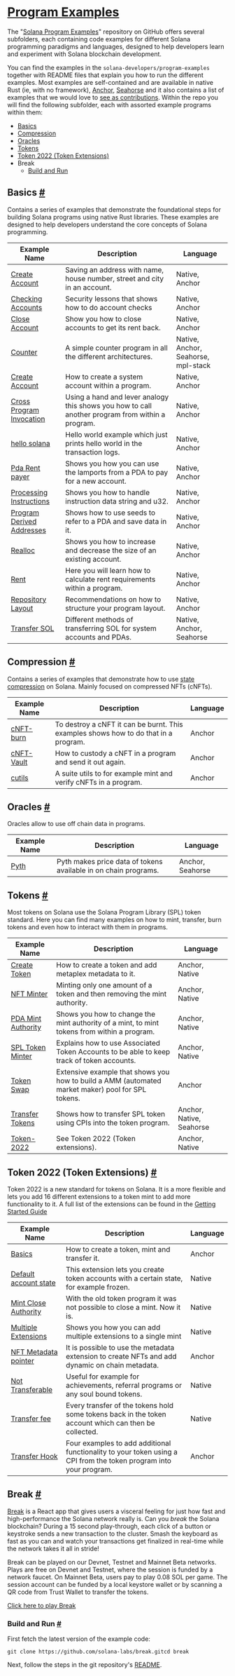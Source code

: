 # [Program Examples](https://solana.com/docs/programs/examples)

The "[Solana Program Examples](https://github.com/solana-developers/program-examples)" repository on GitHub offers several subfolders, each containing code examples for different Solana programming paradigms and languages, designed to help developers learn and experiment with Solana blockchain development.

You can find the examples in the `solana-developers/program-examples` together with README files that explain you how to run the different examples. Most examples are self-contained and are available in native Rust (ie, with no framework), [Anchor](https://www.anchor-lang.com/docs/installation), [Seahorse](https://seahorse-lang.org/) and it also contains a list of examples that we would love to [see as contributions](https://github.com/solana-developers/program-examples?tab=readme-ov-file#examples-wed-love-to-see).
Within the repo you will find the following subfolder, each with assorted example programs within them:

- [Basics](https://solana.com/docs/programs/examples#basics)
- [Compression](https://solana.com/docs/programs/examples#compression)
- [Oracles](https://solana.com/docs/programs/examples#oracles)
- [Tokens](https://solana.com/docs/programs/examples#tokens)
- [Token 2022 (Token Extensions)](https://solana.com/docs/programs/examples#token-2022-token-extensions)
- Break
  - [Build and Run](https://solana.com/docs/programs/examples#build-and-run)

## Basics [#](https://solana.com/docs/programs/examples#basics)

Contains a series of examples that demonstrate the foundational steps for building Solana programs using native Rust libraries. These examples are designed to help developers understand the core concepts of Solana programming.

| Example Name                                                 | Description                                                  | Language                            |
| ------------------------------------------------------------ | ------------------------------------------------------------ | ----------------------------------- |
| [Create Account](https://github.com/solana-developers/program-examples/tree/main/basics/account-data) | Saving an address with name, house number, street and city in an account. | Native, Anchor                      |
| [Checking Accounts](https://github.com/solana-developers/program-examples/tree/main/basics/checking-accounts) | Security lessons that shows how to do account checks         | Native, Anchor                      |
| [Close Account](https://github.com/solana-developers/program-examples/tree/main/basics/close-account) | Show you how to close accounts to get its rent back.         | Native, Anchor                      |
| [Counter](https://github.com/solana-developers/program-examples/tree/main/basics/counter) | A simple counter program in all the different architectures. | Native, Anchor, Seahorse, mpl-stack |
| [Create Account](https://github.com/solana-developers/program-examples/tree/main/basics/create-account) | How to create a system account within a program.             | Native, Anchor                      |
| [Cross Program Invocation](https://github.com/solana-developers/program-examples/tree/main/basics/cross-program-invocation) | Using a hand and lever analogy this shows you how to call another program from within a program. | Native, Anchor                      |
| [hello solana](https://github.com/solana-developers/program-examples/tree/main/basics/hello-solana) | Hello world example which just prints hello world in the transaction logs. | Native, Anchor                      |
| [Pda Rent payer](https://github.com/solana-developers/program-examples/tree/main/basics/pda-rent-payer) | Shows you how you can use the lamports from a PDA to pay for a new account. | Native, Anchor                      |
| [Processing Instructions](https://github.com/solana-developers/program-examples/tree/main/basics/processing-instructions) | Shows you how to handle instruction data string and u32.     | Native, Anchor                      |
| [Program Derived Addresses](https://github.com/solana-developers/program-examples/tree/main/basics/program-derived-addresses) | Shows how to use seeds to refer to a PDA and save data in it. | Native, Anchor                      |
| [Realloc](https://github.com/solana-developers/program-examples/tree/main/basics/realloc) | Shows you how to increase and decrease the size of an existing account. | Native, Anchor                      |
| [Rent](https://github.com/solana-developers/program-examples/tree/main/basics/rent) | Here you will learn how to calculate rent requirements within a program. | Native, Anchor                      |
| [Repository Layout](https://github.com/solana-developers/program-examples/tree/main/basics/repository-layout) | Recommendations on how to structure your program layout.     | Native, Anchor                      |
| [Transfer SOL](https://github.com/solana-developers/program-examples/tree/main/basics/transfer-sol) | Different methods of transferring SOL for system accounts and PDAs. | Native, Anchor, Seahorse            |

## Compression [#](https://solana.com/docs/programs/examples#compression)

Contains a series of examples that demonstrate how to use [state compression](https://solana.com/docs/advanced/state-compression) on Solana. Mainly focused on compressed NFTs (cNFTs).

| Example Name                                                 | Description                                                  | Language |
| ------------------------------------------------------------ | ------------------------------------------------------------ | -------- |
| [cNFT-burn](https://github.com/solana-developers/program-examples/tree/main/compression/cnft-burn) | To destroy a cNFT it can be burnt. This examples shows how to do that in a program. | Anchor   |
| [cNFT-Vault](https://github.com/solana-developers/program-examples/tree/main/compression/cnft-vault/anchor) | How to custody a cNFT in a program and send it out again.    | Anchor   |
| [cutils](https://github.com/solana-developers/program-examples/tree/main/compression/cutils) | A suite utils to for example mint and verify cNFTs in a program. | Anchor   |

## Oracles [#](https://solana.com/docs/programs/examples#oracles)

Oracles allow to use off chain data in programs.

| Example Name                                                 | Description                                                  | Language         |
| ------------------------------------------------------------ | ------------------------------------------------------------ | ---------------- |
| [Pyth](https://github.com/solana-developers/program-examples/tree/main/oracles/pyth) | Pyth makes price data of tokens available in on chain programs. | Anchor, Seahorse |

## Tokens [#](https://solana.com/docs/programs/examples#tokens)

Most tokens on Solana use the Solana Program Library (SPL) token standard. Here you can find many examples on how to mint, transfer, burn tokens and even how to interact with them in programs.

| Example Name                                                 | Description                                                  | Language                 |
| ------------------------------------------------------------ | ------------------------------------------------------------ | ------------------------ |
| [Create Token](https://github.com/solana-developers/program-examples/tree/main/tokens/create-token) | How to create a token and add metaplex metadata to it.       | Anchor, Native           |
| [NFT Minter](https://github.com/solana-developers/program-examples/tree/main/tokens/nft-minter) | Minting only one amount of a token and then removing the mint authority. | Anchor, Native           |
| [PDA Mint Authority](https://github.com/solana-developers/program-examples/tree/main/tokens/pda-mint-authority) | Shows you how to change the mint authority of a mint, to mint tokens from within a program. | Anchor, Native           |
| [SPL Token Minter](https://github.com/solana-developers/program-examples/tree/main/tokens/spl-token-minter) | Explains how to use Associated Token Accounts to be able to keep track of token accounts. | Anchor, Native           |
| [Token Swap](https://github.com/solana-developers/program-examples/tree/main/tokens/token-swap) | Extensive example that shows you how to build a AMM (automated market maker) pool for SPL tokens. | Anchor                   |
| [Transfer Tokens](https://github.com/solana-developers/program-examples/tree/main/tokens/transfer-tokens) | Shows how to transfer SPL token using CPIs into the token program. | Anchor, Native, Seahorse |
| [Token-2022](https://github.com/solana-developers/program-examples/tree/main/tokens/token-2022) | See Token 2022 (Token extensions).                           | Anchor, Native           |

## Token 2022 (Token Extensions) [#](https://solana.com/docs/programs/examples#token-2022-token-extensions)

Token 2022 is a new standard for tokens on Solana. It is a more flexible and lets you add 16 different extensions to a token mint to add more functionality to it. A full list of the extensions can be found in the [Getting Started Guide](https://solana.com/developers/guides/token-extensions/getting-started)

| Example Name                                                 | Description                                                  | Language |
| ------------------------------------------------------------ | ------------------------------------------------------------ | -------- |
| [Basics](https://github.com/solana-developers/program-examples/tree/main/tokens/token-2022/basics/anchor) | How to create a token, mint and transfer it.                 | Anchor   |
| [Default account state](https://github.com/solana-developers/program-examples/tree/main/tokens/token-2022/default-account-state/native) | This extension lets you create token accounts with a certain state, for example frozen. | Native   |
| [Mint Close Authority](https://github.com/solana-developers/program-examples/tree/main/tokens/token-2022/mint-close-authority) | With the old token program it was not possible to close a mint. Now it is. | Native   |
| [Multiple Extensions](https://github.com/solana-developers/program-examples/tree/main/tokens/token-2022/multiple-extensions) | Shows you how you can add multiple extensions to a single mint | Native   |
| [NFT Metadata pointer](https://github.com/solana-developers/program-examples/tree/main/tokens/token-2022/nft-meta-data-pointer) | It is possible to use the metadata extension to create NFTs and add dynamic on chain metadata. | Anchor   |
| [Not Transferable](https://github.com/solana-developers/program-examples/tree/main/tokens/token-2022/non-transferable/native) | Useful for example for achievements, referral programs or any soul bound tokens. | Native   |
| [Transfer fee](https://github.com/solana-developers/program-examples/tree/main/tokens/token-2022/transfer-fees) | Every transfer of the tokens hold some tokens back in the token account which can then be collected. | Native   |
| [Transfer Hook](https://github.com/solana-developers/program-examples/tree/main/tokens/token-2022/transfer-hook) | Four examples to add additional functionality to your token using a CPI from the token program into your program. | Anchor   |

## Break [#](https://solana.com/docs/programs/examples#break)

[Break](https://break.solana.com/) is a React app that gives users a visceral feeling for just how fast and high-performance the Solana network really is. Can you *break* the Solana blockchain? During a 15 second play-through, each click of a button or keystroke sends a new transaction to the cluster. Smash the keyboard as fast as you can and watch your transactions get finalized in real-time while the network takes it all in stride!

Break can be played on our Devnet, Testnet and Mainnet Beta networks. Plays are free on Devnet and Testnet, where the session is funded by a network faucet. On Mainnet Beta, users pay to play 0.08 SOL per game. The session account can be funded by a local keystore wallet or by scanning a QR code from Trust Wallet to transfer the tokens.

[Click here to play Break](https://break.solana.com/)

### Build and Run [#](https://solana.com/docs/programs/examples#build-and-run)

First fetch the latest version of the example code:

```
git clone https://github.com/solana-labs/break.gitcd break
```

Next, follow the steps in the git repository's [README](https://github.com/solana-labs/break/blob/main/README.md).